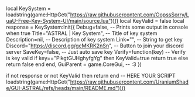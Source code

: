local KeySystem = loadstring(game:HttpGet("https://raw.githubusercontent.com/OopssSorry/LuaU-Free-Key-System-UI/main/source.lua"))()
local KeyValid = false
local response = KeySystem:Init({
	Debug=false, -- <bool> Prints some output in console when true
	Title="ASTRAL | Key System", -- <string or nil> Title of key system
	Description=nil, -- <string or nil> Description of key system
	Link="", -- <string> String to get key
	Discord="https://discord.gg/gcMKRK2nSn", -- <string or nil> Button to join your discord server
	SaveKey=false, -- <bool or nil> Just auto save key
	Verify=function(key) -- <function> Verify is key valid
		if key=="PikgtGUHghyfgYg" then
      KeyValid=true
			return true
		else
			return false
		end
	end,
	GuiParent = game.CoreGui, -- <object or nil> :3
})

if not response or not KeyValid then return end
-- HERE YOUR SCRIPT
loadstring(game:HttpGet("https://raw.githubusercontent.com/UraniumShade/GUI-ASTRAL/refs/heads/main/README.md"))()
